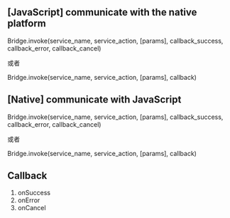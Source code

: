 ## [JavaScript] communicate with the native platform

Bridge.invoke(service_name, service_action, [params], callback_success, callback_error, callback_cancel)

或者

Bridge.invoke(service_name, service_action, [params], callback)

## [Native] communicate with JavaScript

Bridge.invoke(service_name, service_action, [params], callback_success, callback_error, callback_cancel)

或者

Bridge.invoke(service_name, service_action, [params], callback)

## Callback

1. onSuccess
2. onError
3. onCancel